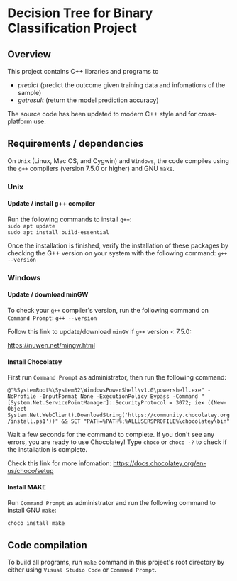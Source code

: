 # Decision Tree for Binary Classification Project
## Overview

This project contains C++ libraries and programs to 

- <em>predict</em> (predict the outcome given training data and infomations of the sample)
- <em>getresult</em> (return the model prediction accuracy)

The source code has been updated to modern C++ style and for cross-platform use.


## Requirements / dependencies

On `Unix` (Linux, Mac OS, and Cygwin) and `Windows`, the code compiles using the `g++` compilers (version 7.5.0 or higher) and GNU `make`.
### Unix

#### Update / install g++ compiler
Run the following commands to install `g++`: 
<br/>`sudo apt update`
<br/>`sudo apt install build-essential`

Once the installation is finished, verify the installation of these packages by checking the G++ version on your system with the following command:
 `g++ --version`
### Windows

#### Update / download minGW
To check your `g++` compiler's version, run the following command on `Command Prompt`:
`g++ --version`

Follow this link to update/download `minGW` if `g++` version < 7.5.0:

https://nuwen.net/mingw.html

#### Install Chocolatey

First run `Command Prompt` as administrator, then run the following command:

`@"%SystemRoot%\System32\WindowsPowerShell\v1.0\powershell.exe" -NoProfile -InputFormat None -ExecutionPolicy Bypass -Command "[System.Net.ServicePointManager]::SecurityProtocol = 3072; iex ((New-Object System.Net.WebClient).DownloadString('https://community.chocolatey.org/install.ps1'))" && SET "PATH=%PATH%;%ALLUSERSPROFILE%\chocolatey\bin"`

Wait a few seconds for the command to complete.
If you don't see any errors, you are ready to use Chocolatey! Type `choco` or `choco -?` to check if the installation is complete.

Check this link for more infomation: https://docs.chocolatey.org/en-us/choco/setup

#### Install MAKE

Run `Command Prompt` as administrator and run the following command to install GNU `make`:

`choco install make`

## Code compilation

To build all programs, run `make` command in this project's root directory by either using `Visual Studio Code` or `Command Prompt`.


